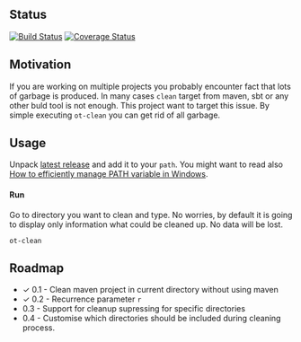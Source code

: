 ## Status

[![Build Status](https://travis-ci.org/ggajos/ot-clean.svg?branch=master)](https://travis-ci.org/ggajos/ot-clean)
[![Coverage Status](https://coveralls.io/repos/ggajos/ot-clean/badge.svg?branch=master&service=github)](https://coveralls.io/github/ggajos/ot-clean?branch=master)

## Motivation

If you are working on multiple projects you probably encounter fact that lots
of garbage is produced. In many cases `clean` target from maven, sbt or any
other buld tool is not enough. This project want to target this issue. By simple
executing `ot-clean` you can get rid of all garbage.

## Usage

Unpack [latest release](https://github.com/ggajos/ot-clean/releases) and add it
to your `path`. You might want to read also [How to efficiently manage PATH variable in Windows](http://ggajos.com/environment-variables-management/).

#### Run

Go to directory you want to clean and type. No worries, by default it is going to
display only information what could be cleaned up. No data will be lost.

```
ot-clean
```

## Roadmap

* ✓ 0.1 - Clean maven project in current directory without using maven
* ✓ 0.2 - Recurrence parameter `r`
* 0.3 - Support for cleanup supressing for specific directories
* 0.4 - Customise which directories should be included during cleaning process.